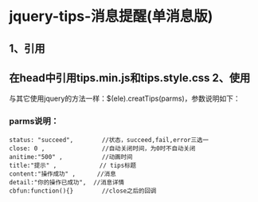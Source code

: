 jquery-tips-消息提醒(单消息版)
===================================
1、引用
----------------------------------- 
在head中引用tips.min.js和tips.style.css
2、使用
----------------------------------- 
与其它使用jquery的方法一样：$(ele).creatTips(parms)，参数说明如下：
### parms说明：<br>
    status: "succeed",        //状态，succeed,fail,error三选一
    close: 0 ,                //自动关闭时间，为0时不自动关闭
    anitime:"500" ,           //动画时间
    title:"提示" ,            // tips标题
    content:"操作成功" ,      //消息
    detail:"你的操作已成功",  //消息详情
    cbfun:function(){}        //close之后的回调
